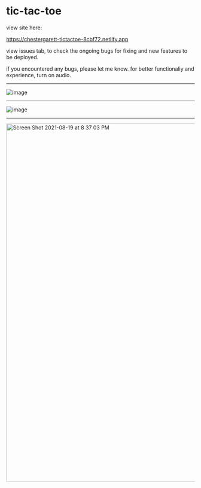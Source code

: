 # tic-tac-toe

view site here:

https://chestergarett-tictactoe-8cbf72.netlify.app

view issues tab, to check the ongoing bugs for fixing and new features to be deployed.

if you encountered any bugs, please let me know. for better functionaliy and experience, turn on audio.

__________________________________________________________________________________________________________
![image](https://user-images.githubusercontent.com/71489331/130069157-738dc7e2-62a7-415a-99ed-6e709e7f7bd5.png)

__________________________________________________________________________________________________________
![image](https://user-images.githubusercontent.com/71489331/130069313-d259015d-10f3-4373-a449-1cf0d6e688fd.png)

__________________________________________________________________________________________________________

<img width="957" alt="Screen Shot 2021-08-19 at 8 37 03 PM" src="https://user-images.githubusercontent.com/71489331/130069458-cba0aafc-6d20-424b-a713-87a67cd67673.png">

